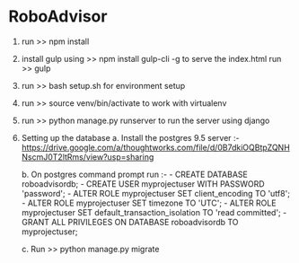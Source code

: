 # RoboAdvisor

1. run >> npm install

2.  install gulp using >>  npm install gulp-cli -g
    to serve the index.html run >> gulp 

3. run >> bash setup.sh 
   for environment setup
   
4. run >> source venv/bin/activate to work with virtualenv

5. run >> python manage.py runserver
    to run the server using django
    
6. Setting up the database
    a. Install the postgres 9.5 server :-
        https://drive.google.com/a/thoughtworks.com/file/d/0B7dkiOQBtpZQNHNscmJ0T2ltRms/view?usp=sharing
    
    b. On postgres command prompt run :- 
           - CREATE DATABASE roboadvisordb;
           - CREATE USER myprojectuser WITH PASSWORD 'password';
           - ALTER ROLE myprojectuser SET client_encoding TO 'utf8';
           - ALTER ROLE myprojectuser SET timezone TO 'UTC';
           - ALTER ROLE myprojectuser SET default_transaction_isolation TO 'read committed';
           - GRANT ALL PRIVILEGES ON DATABASE roboadvisordb TO myprojectuser;
    
    c. Run >> python manage.py migrate